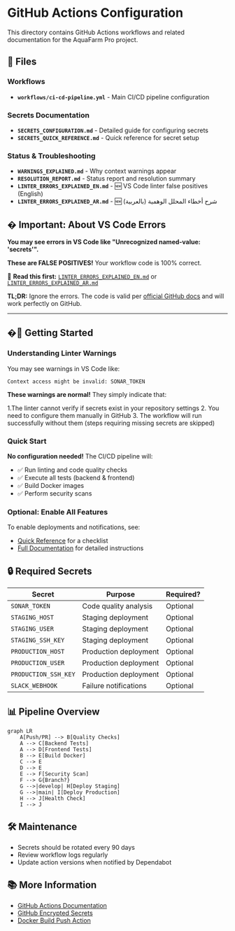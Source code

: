 # GitHub Actions Configuration

This directory contains GitHub Actions workflows and related documentation for the AquaFarm Pro project.

## 📁 Files

### Workflows

- **`workflows/ci-cd-pipeline.yml`** - Main CI/CD pipeline configuration

### Secrets Documentation

- **`SECRETS_CONFIGURATION.md`** - Detailed guide for configuring secrets
- **`SECRETS_QUICK_REFERENCE.md`** - Quick reference for secret setup

### Status & Troubleshooting

- **`WARNINGS_EXPLAINED.md`** - Why context warnings appear
- **`RESOLUTION_REPORT.md`** - Status report and resolution summary
- **`LINTER_ERRORS_EXPLAINED_EN.md`** - 🆕 VS Code linter false positives (English)
- **`LINTER_ERRORS_EXPLAINED_AR.md`** - 🆕 شرح أخطاء المحلل الوهمية (بالعربية)

## � Important: About VS Code Errors

**You may see errors in VS Code like "Unrecognized named-value: 'secrets'".**

**These are FALSE POSITIVES!** Your workflow code is 100% correct.

📖 **Read this first:** [`LINTER_ERRORS_EXPLAINED_EN.md`](./LINTER_ERRORS_EXPLAINED_EN.md) or [`LINTER_ERRORS_EXPLAINED_AR.md`](./LINTER_ERRORS_EXPLAINED_AR.md)

**TL;DR:** Ignore the errors. The code is valid per [official GitHub docs](https://docs.github.com/en/actions/learn-github-actions/contexts#secrets-context) and will work perfectly on GitHub.

---

## �🚀 Getting Started

### Understanding Linter Warnings

You may see warnings in VS Code like:

```text
Context access might be invalid: SONAR_TOKEN
```

**These warnings are normal!** They simply indicate that:

1.The linter cannot verify if secrets exist in your repository settings
2. You need to configure them manually in GitHub
3. The workflow will run successfully without them (steps requiring missing secrets are skipped)

### Quick Start

**No configuration needed!** The CI/CD pipeline will:

- ✅ Run linting and code quality checks
- ✅ Execute all tests (backend & frontend)
- ✅ Build Docker images
- ✅ Perform security scans

### Optional: Enable All Features

To enable deployments and notifications, see:

- [Quick Reference](./SECRETS_QUICK_REFERENCE.md) for a checklist
- [Full Documentation](./SECRETS_CONFIGURATION.md) for detailed instructions

## 🔒 Required Secrets

| Secret | Purpose | Required? |
|--------|---------|-----------|
| `SONAR_TOKEN` | Code quality analysis | Optional |
| `STAGING_HOST` | Staging deployment | Optional |
| `STAGING_USER` | Staging deployment | Optional |
| `STAGING_SSH_KEY` | Staging deployment | Optional |
| `PRODUCTION_HOST` | Production deployment | Optional |
| `PRODUCTION_USER` | Production deployment | Optional |
| `PRODUCTION_SSH_KEY` | Production deployment | Optional |
| `SLACK_WEBHOOK` | Failure notifications | Optional |

## 📊 Pipeline Overview

```mermaid
graph LR
    A[Push/PR] --> B[Quality Checks]
    A --> C[Backend Tests]
    A --> D[Frontend Tests]
    B --> E[Build Docker]
    C --> E
    D --> E
    E --> F[Security Scan]
    F --> G{Branch?}
    G -->|develop| H[Deploy Staging]
    G -->|main| I[Deploy Production]
    H --> J[Health Check]
    I --> J
```

## 🛠️ Maintenance

- Secrets should be rotated every 90 days
- Review workflow logs regularly
- Update action versions when notified by Dependabot

## 📚 More Information

- [GitHub Actions Documentation](https://docs.github.com/en/actions)
- [GitHub Encrypted Secrets](https://docs.github.com/en/actions/security-guides/encrypted-secrets)
- [Docker Build Push Action](https://github.com/docker/build-push-action)
